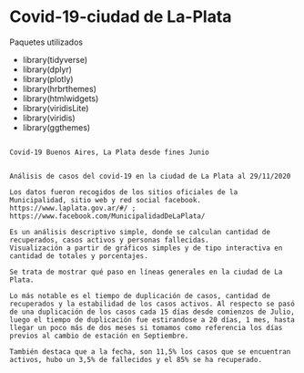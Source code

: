 # Covid-19-ciudad de La-Plata

Paquetes utilizados

- library(tidyverse)
- library(dplyr)
- library(plotly)
- library(hrbrthemes)
- library(htmlwidgets)
- library(viridisLite)
- library(viridis)
- library(ggthemes)
```

Covid-19 Buenos Aires, La Plata desde fines Junio


Análisis de casos del covid-19 en la ciudad de La Plata al 29/11/2020

Los datos fueron recogidos de los sitios oficiales de la Municipalidad, sitio web y red social facebook.
https://www.laplata.gov.ar/#/ ; https://www.facebook.com/MunicipalidadDeLaPlata/

Es un análisis descriptivo simple, donde se calculan cantidad de recuperados, casos activos y personas fallecidas.
Visualización a partir de gráficos simples y de tipo interactiva en cantidad de totales y porcentajes.

Se trata de mostrar qué paso en líneas generales en la ciudad de La Plata.

Lo más notable es el tiempo de duplicación de casos, cantidad de recuperados y la estabilidad de los casos activos. Al respecto se pasó de una duplicación de los casos cada 15 días desde comienzos de Julio, luego el tiempo de duplicación fue estirandose a 20 días, 1 mes, hasta llegar un poco más de dos meses si tomamos como referencia los días previos al cambio de estación en Septiembre.

También destaca que a la fecha, son 11,5% los casos que se encuentran activos, hubo un 3,5% de fallecidos y el 85% se ha recuperado.


